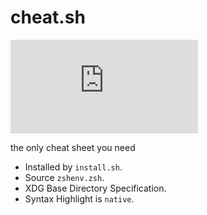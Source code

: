 # cheat.sh

[![GitHub Repo stars](https://img.shields.io/github/stars/chubin/cheat.sh?style=social)](https://github.com/chubin/cheat.sh)

the only cheat sheet you need

- Installed by `install.sh`.
- Source `zshenv.zsh`.
- XDG Base Directory Specification.
- Syntax Highlight is `native`.
